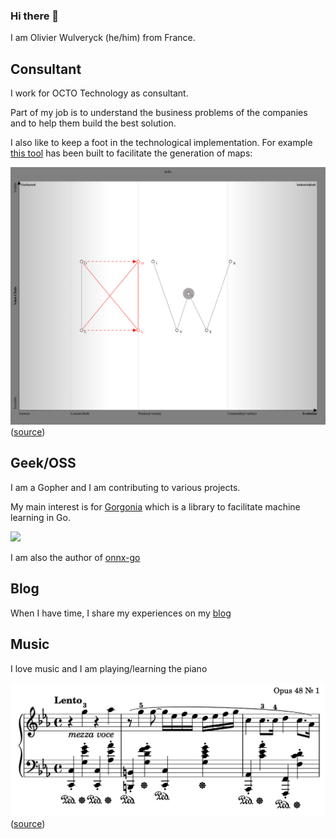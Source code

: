 ### Hi there 👋

I am Olivier Wulveryck (he/him) from France.
<!--
**owulveryck/owulveryck** is a ✨ _special_ ✨ repository because its `README.md` (this file) appears on your GitHub profile.

Here are some ideas to get you started:

- 🔭 I’m currently working on ...
- 🌱 I’m currently learning ...
- 👯 I’m looking to collaborate on ...
- 🤔 I’m looking for help with ...
- 💬 Ask me about ...
- 📫 How to reach me: ...
- 😄 Pronouns: ...
- ⚡ Fun fact: ...
-->

## Consultant

I work for OCTO Technology as consultant.

Part of my job is to understand the business problems of the companies and to help them build the best solution.

I also like to keep a foot in the technological implementation.
For example [this tool](https://github.com/owulveryck/wardleyToGo) has been built to facilitate the generation of maps:

![ow](consultant/ow.svg)
([source](consultant/ow.owm))

## Geek/OSS

I am a Gopher and I am contributing to various projects.

My main interest is for [Gorgonia](https://gorgonia.org) which is a library to facilitate machine learning in Go.

![](https://raw.githubusercontent.com/gorgonia/gorgonia/master/media/Logo_horizontal.png)

I am also the author of [onnx-go](https://github.com/owulveryck/onnx-go)
## Blog

When I have time, I share my experiences on my [blog](https://blog.owulveryck.info)

## Music

I love music and I am playing/learning the piano

![nocturne](music/nocturne.png)
([source](music/nocturne.ly))